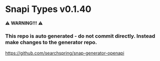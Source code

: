 # Snapi Types v0.1.40

:warning: **WARNING!!!** :warning:
### This repo is auto generated - do not commit directly. Instead make changes to the generator repo.
https://github.com/searchspring/snap-generator-openapi